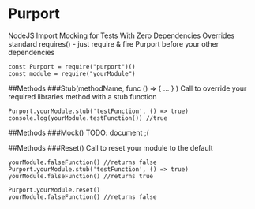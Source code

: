 # Purport
NodeJS Import Mocking for Tests With Zero Dependencies
Overrides standard requires() - just require & fire Purport before your other dependencies
```
const Purport = require("purport")()
const module = require("yourModule")
```

##Methods
###Stub(methodName, func () => { ... } )
Call to override your required libraries method with a stub function
```
Purport.yourModule.stub('testFunction', () => true)
console.log(yourModule.testFunction()) //true
```

##Methods
###Mock()
TODO: document ;(
    
##Methods
###Reset()
Call to reset your module to the default
```
yourModule.falseFunction() //returns false
Purport.yourModule.stub('testFunction', () => true)
yourModule.falseFunction() //returns true

Purport.yourModule.reset()
yourModule.falseFunction() //returns false
```
